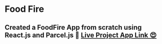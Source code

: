 # Food Fire

## Created a FoodFire App from scratch using React.js and Parcel.js 🚀 [Live Project App Link 😍](https://react-wine-two.vercel.app/)
